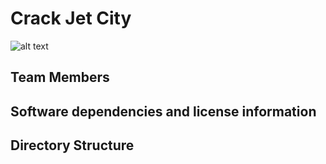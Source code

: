 # Crack Jet City


![alt text](https://github.com/wangbeiqi199159/analyze-of-seattle-airbnb-hosts/blob/master/Logo.png)


## Team Members

## Software dependencies and license information

## Directory Structure


